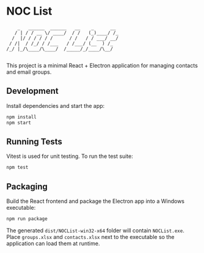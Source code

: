 # NOC List

```
    _   ______  ______   __    _      __ 
   / | / / __ \/ ____/  / /   (_)____/ /_
  /  |/ / / / / /      / /   / / ___/ __/
 / /|  / /_/ / /___   / /___/ (__  ) /_  
/_/ |_/\____/\____/  /_____/_/____/\__/  
                                         
```

This project is a minimal React + Electron application for managing contacts and email groups.

## Development

Install dependencies and start the app:

```bash
npm install
npm start
```

## Running Tests

Vitest is used for unit testing. To run the test suite:

```bash
npm test
```

## Packaging

Build the React frontend and package the Electron app into a Windows executable:

```bash
npm run package
```

The generated `dist/NOCList-win32-x64` folder will contain `NOCList.exe`. Place
`groups.xlsx` and `contacts.xlsx` next to the executable so the application can
load them at runtime.

